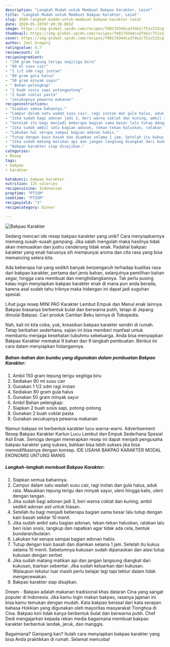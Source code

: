```yaml
---
description: "Langkah Mudah untuk Membuat Bakpao Karakter, Lezat"
title: "Langkah Mudah untuk Membuat Bakpao Karakter, Lezat"
slug: 4566-langkah-mudah-untuk-membuat-bakpao-karakter-lezat
date: 2020-05-10T07:49:39.893Z
image: https://img-global.cpcdn.com/recipes/f8817d34dca3fde2/751x532cq70/bakpao-karakter-foto-resep-utama.jpg
thumbnail: https://img-global.cpcdn.com/recipes/f8817d34dca3fde2/751x532cq70/bakpao-karakter-foto-resep-utama.jpg
cover: https://img-global.cpcdn.com/recipes/f8817d34dca3fde2/751x532cq70/bakpao-karakter-foto-resep-utama.jpg
author: Joel Gregory
ratingvalue: 4.7
reviewcount: 10
recipeingredient:
- "150 gram tepung terigu segitiga biru"
- "80 ml susu cair"
- "1 1/2 sdm ragi instan"
- "80 gram gula halus"
- "50 gram minyak sayur"
- " Bahan pelengkap"
- "2 buah sosis sapi potongpotong"
- "2 buah coklat pasta"
- "secukupnya pewarna makanan"
recipeinstructions:
- "Siapkan semua bahannya."
- "Campur dalam satu wadah susu cair, ragi instan dan gula halus, aduk rata. Masukkan tepung terigu dan minyak sayur, uleni hingga kalis, uleni dengan tangan."
- "Jika sudah bagi adonan jadi 3, beri warna coklat dan kuning, ambil sedikit adonan asli untuk hiasan."
- "Setelah itu bagi menjadi beberapa bagian sama besar lalu tutup dengan kain basah sekitar 10 menit."
- "Jika sudah ambil satu bagian adonan, tekan-tekan haluskan, ratakan lalu beri isian sosis, tangkup dan rapatkan agar tidak ada cela, bentuk bundaran/bulatan."
- "Lakukan hal serupa sampai bagian adonan habis."
- "Tutup dengan kain basah dan diamkan selama 1 jam. Setelah itu kukus selama 10 menit. Sebelumnya kukusan sudah dipanaskan dan alasi tutup kukusan dengan serbet."
- "Jika sudah matang matikan api dan jangan langsung diangkat dari kukusan, biarkan sebentar. Jika sudah keluarkan dari kukusan. Walaupun tekstur luar masih perlu belajar lagi tapi tektur dalam tidak mengecewakan."
- "Bakpao karakter siap disajikan."
categories:
- Resep
tags:
- bakpao
- karakter

katakunci: bakpao karakter 
nutrition: 125 calories
recipecuisine: Indonesian
preptime: "PT33M"
cooktime: "PT35M"
recipeyield: "3"
recipecategory: Dinner

---
```



![Bakpao Karakter](https://img-global.cpcdn.com/recipes/f8817d34dca3fde2/751x532cq70/bakpao-karakter-foto-resep-utama.jpg)

Sedang mencari ide resep bakpao karakter yang unik? Cara menyiapkannya memang susah-susah gampang. Jika salah mengolah maka hasilnya tidak akan memuaskan dan justru cenderung tidak enak. Padahal bakpao karakter yang enak harusnya sih mempunyai aroma dan cita rasa yang bisa memancing selera kita.

Ada beberapa hal yang sedikit banyak berpengaruh terhadap kualitas rasa dari bakpao karakter, pertama dari jenis bahan, selanjutnya pemilihan bahan segar, hingga cara membuat dan menghidangkannya. Tak perlu pusing kalau ingin menyiapkan bakpao karakter enak di mana pun anda berada, karena asal sudah tahu triknya maka hidangan ini dapat jadi suguhan spesial.

Lihat juga resep MINI PAO Karakter Lembut Empuk dan Menul enak lainnya. Bakpao biasanya berbentuk bulat dan berwarna putih, tetapi di Jepang dimulai Bakpao. Cari produk Camilan Beku lainnya di Tokopedia.


Nah, kali ini kita coba, yuk, kreasikan bakpao karakter sendiri di rumah. Tetap berbahan sederhana, sajian ini bisa memberi manfaat untuk membantu menjaga kesehatan tubuhmu sekeluarga. Anda bisa menyiapkan Bakpao Karakter memakai 9 bahan dan 9 langkah pembuatan. Berikut ini cara dalam menyiapkan hidangannya.

<!--inarticleads1-->

##### Bahan-bahan dan bumbu yang digunakan dalam pembuatan Bakpao Karakter:

1. Ambil 150 gram tepung terigu segitiga biru
1. Sediakan 80 ml susu cair
1. Gunakan 1 1/2 sdm ragi instan
1. Sediakan 80 gram gula halus
1. Gunakan 50 gram minyak sayur
1. Ambil  Bahan pelengkap:
1. Siapkan 2 buah sosis sapi, potong-potong
1. Gunakan 2 buah coklat pasta
1. Gunakan secukupnya pewarna makanan


Namun bakpao ini berbentuk karakter lucu warna-warni. Advertisement Resep Bakpao Karakter Kartun Lucu Lembut dan Empuk Sederhana Spesial Asli Enak. Semoga dengan menerapkan resep ini dapat menjadi pengusaha bakpao karakter yang sukses, bahkan bisa lebih sukses jika bisa memodifikasinya dengan konsep. IDE USAHA BAKPAO KARAKTER MODAL EKONOMIS UNTUNG MANIS 

<!--inarticleads2-->

##### Langkah-langkah membuat Bakpao Karakter:

1. Siapkan semua bahannya.
1. Campur dalam satu wadah susu cair, ragi instan dan gula halus, aduk rata. Masukkan tepung terigu dan minyak sayur, uleni hingga kalis, uleni dengan tangan.
1. Jika sudah bagi adonan jadi 3, beri warna coklat dan kuning, ambil sedikit adonan asli untuk hiasan.
1. Setelah itu bagi menjadi beberapa bagian sama besar lalu tutup dengan kain basah sekitar 10 menit.
1. Jika sudah ambil satu bagian adonan, tekan-tekan haluskan, ratakan lalu beri isian sosis, tangkup dan rapatkan agar tidak ada cela, bentuk bundaran/bulatan.
1. Lakukan hal serupa sampai bagian adonan habis.
1. Tutup dengan kain basah dan diamkan selama 1 jam. Setelah itu kukus selama 10 menit. Sebelumnya kukusan sudah dipanaskan dan alasi tutup kukusan dengan serbet.
1. Jika sudah matang matikan api dan jangan langsung diangkat dari kukusan, biarkan sebentar. Jika sudah keluarkan dari kukusan. Walaupun tekstur luar masih perlu belajar lagi tapi tektur dalam tidak mengecewakan.
1. Bakpao karakter siap disajikan.


Dream - Bakpao adalah makanan tradisional khas dataran Cina yang sangat populer di Indonesia. Jika kamu ingin makan bakpao, rasanya jajanan ini bisa kamu temukan dengan mudah. Kata bakpao berasal dari kata serapan bahasa Hokkian yang digunakan oleh mayoritas masyarakat Tionghoa di Cina. Bakpao kini tidak kanya berbentuk bulat dan berwarna putih. Chef Dedi mengajarkan kepada rekan media bagaimana membuat bakpao karakter berbentuk landak, jeruk, dan manggis. 

Bagaimana? Gampang kan? Itulah cara menyiapkan bakpao karakter yang bisa Anda praktikkan di rumah. Selamat mencoba!
